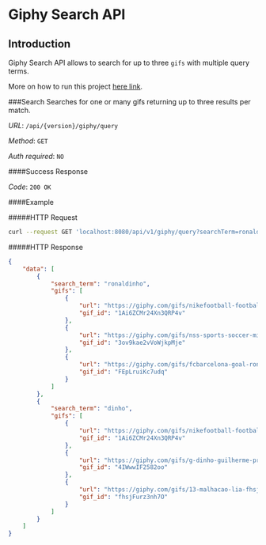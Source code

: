 # Giphy Search API

## Introduction
Giphy Search API allows to search for up to three `gifs` with multiple query terms. 

More on how to run this project [here link](Instructions.md).


###Search
Searches for one or many gifs returning up to three results per match.

*URL*: `/api/{version}/giphy/query`

*Method*: `GET`

*Auth required*: `NO`


####Success Response

*Code*: `200 OK`


####Example

#####HTTP Request

```bash
curl --request GET 'localhost:8080/api/v1/giphy/query?searchTerm=ronaldinho&searchTerm=dinho'
```

#####HTTP Response

```json
{
    "data": [
        {
            "search_term": "ronaldinho",
            "gifs": [
                {
                    "url": "https://giphy.com/gifs/nikefootball-football-soccer-1Ai6ZCMr24Xn3QRP4v",
                    "gif_id": "1Ai6ZCMr24Xn3QRP4v"
                },
                {
                    "url": "https://giphy.com/gifs/nss-sports-soccer-milan-3ov9kae2vVoWjkpMje",
                    "gif_id": "3ov9kae2vVoWjkpMje"
                },
                {
                    "url": "https://giphy.com/gifs/fcbarcelona-goal-ronaldinho-FEpLruiKc7udq",
                    "gif_id": "FEpLruiKc7udq"
                }
            ]
        },
        {
            "search_term": "dinho",
            "gifs": [
                {
                    "url": "https://giphy.com/gifs/nikefootball-football-soccer-1Ai6ZCMr24Xn3QRP4v",
                    "gif_id": "1Ai6ZCMr24Xn3QRP4v"
                },
                {
                    "url": "https://giphy.com/gifs/g-dinho-guilherme-prates-4IWwwIF2582oo",
                    "gif_id": "4IWwwIF2582oo"
                },
                {
                    "url": "https://giphy.com/gifs/13-malhacao-lia-fhsjFurz3nh7O",
                    "gif_id": "fhsjFurz3nh7O"
                }
            ]
        }
    ]
}
```